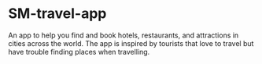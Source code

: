 # SM-travel-app
An app to help you find and book hotels, restaurants, and attractions in cities across the world. The app is inspired by tourists that love to  travel but have trouble finding places when travelling.
